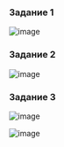 ### Задание 1

![image](https://github.com/MPalgin/Sys_adm_HW/assets/121052923/369c8d78-6b9a-46af-b8d1-66ac1569389e)

### Задание 2

![image](https://github.com/MPalgin/Sys_adm_HW/assets/121052923/5d05b332-8f0a-4a93-bd2d-f564fb9b5e8d)


### Задание 3

![image](https://github.com/MPalgin/Sys_adm_HW/assets/121052923/36fa17b2-fb74-48fa-b7e5-62f2b9667a9d)

![image](https://github.com/MPalgin/Sys_adm_HW/assets/121052923/cb41582b-172e-4cd6-b144-d7926a1abb7e)
